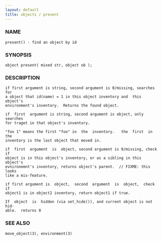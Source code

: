 ```yaml
---
layout: default
title: objects / present
---
```


### NAME

    present() - find an object by id


### SYNOPSIS

    object present( mixed str, object ob );


### DESCRIPTION

    if first argument is string, second argument is 0/missing, searches for
    a object that id(name) = 1 in this object inventory and  this  object's
    environment's inventory.  Returns the found object.

    if  first  argument is string, second argument is object, only searches
    for traget in that object's inventory.

    "foo 1" means the first "foo" in  the  inventory.   the  first  in  the
    inventory is the last object that moved in.

    if  first  argument  is  object, second argument is 0/missing, check if
    object is in this object's inventory, or as a sibling in this  object's
    evnironemnt's inventory, returns object's parent.  // FIXME: this looks
    like a mis-feature.

    if first argument is  object,  second  argument  is  object,  check  if
    object1 is in object2 inventory, return object1 if true.

    If  object  is  hidden (via set_hide()), and current object is not hid‐
    able.  returns 0


### SEE ALSO

    move_object(3), environment(3)
